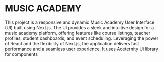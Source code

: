 # MUSIC ACADEMY
This project is a responsive and dynamic Music Academy User Interface (UI) built using Next.js. The UI provides a sleek and intuitive design for a music academy platform, offering features like course listings, teacher profiles, student dashboards, and event scheduling. Leveraging the power of React and the flexibility of Next.js, the application delivers fast performance and a seamless user experience. It uses 
Aceternity Ui library for components